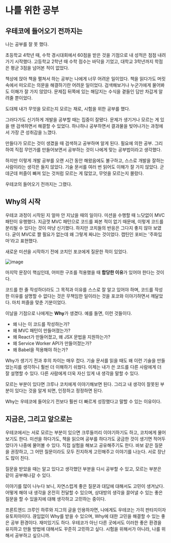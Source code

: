 # 나를 위한 공부

## 우테코에 들어오기 전까지는

나는 공부를 잘 못 했다.

초등학교 4학년 때, 수학 경시대회에서 60점을 받은 것을 기점으로 내 성적은 점점 내려가기 시작했다. 고등학교 2학년 때 수학 점수는 바닥을 기었고, 대학교 3학년까지 학점은 평균 3점을 넘어본 적이 없었다.

책상에 앉아 책을 펼쳐서 하는 공부는 나에게 너무 어려운 일이었다. 책을 읽다가도 머릿속에서 떠오르는 의문을 해결하기란 어려운 일이었다. 검색해보거나 누군가에게 물어봐도 이해가 잘 가지 않았다. 문제집 뒤쪽에 있는 해답지는 수식을 곁들인 답만 차갑게 알려줄 뿐이었다.

도대체 내가 무엇을 모르는지 모르는 채로, 시험을 위한 공부를 했다.

그러다가도 신기하게 개발을 공부할 때는 집중이 잘됐다. 문제가 생기거나 모르는 게 있을 땐 검색하면서 해결할 수 있었다. 하나하나 공부하면서 결과물을 빚어나가는 과정에서 가장 큰 성취감을 느꼈다.

만들다가 모르는 것이 생겼을 때 검색하고 공부하며 알게 된다. 필요에 의한 공부. 그리하여 직접 무언가를 만들어보면서 공부하는 것이 나에게 맞는 공부법이라고 생각했다.

하지만 이렇게 개발 공부를 오랜 시간 동안 해왔음에도 불구하고, 스스로 개발을 잘하는 사람이라는 생각은 들지 않았다. 기술 문서를 여러 번 읽어도 이해가 잘 가지 않았다. 군데군데 퍼즐이 빠져 있는 것처럼 모르는 게 많았고, 무엇을 모르는지 몰랐다.

우테코의 들어오기 전까지는 그랬다.

## Why의 시작

우테코 과정이 시작된 지 얼마 안 지났을 때의 일이다. 미션을 수행할 때 느닷없이 MVC 패턴이 유행했다. 지금껏 MVC 패턴으로 코드를 짜본 적이 없기 때문에, 이렇게 코드를 분리될 수 있다는 것이 마냥 신기했다. 하지만 코치들의 반응은 그다지 좋지 않아 보였다. 굳이 MVC로 짤 필요가 없는데 왜 그렇게 짜냐는 것이었다. 캡틴인 포비는 '주화입마'라고 표현했다.

새로운 미션을 시작하기 전에 코치인 포코에게 질문한 적이 있었다.

![image](https://user-images.githubusercontent.com/2542730/120105521-3432d800-c194-11eb-831c-a986e8419398.png)

마지막 문장이 핵심인데, 어떠한 구조를 적용했을 때 **합당한 이유**가 있어야 한다는 것이다.

코드를 한 줄 작성하더라도 그 목적과 이유를 스스로 잘 알고 있어야 하며, 코드를 작성한 이유를 설명할 수 없다는 것은 무책임한 일이라는 것을 포코와 이야기하면서 깨달았다. 마치 퍼즐을 맞춘 기분이었다.

이날을 기점으로 나에게는 **Why**가 생겼다. 예를 들면, 이런 것들이다.

- 왜 나는 이 코드를 작성하는가?
- 왜 MVC 패턴이 만들어졌는가?
- 왜 React가 만들어졌고, 왜 JSX 문법을 지원하는가?
- 왜 Service Worker API가 만들어졌는가?
- 왜 Babel을 적용해야 하는가?

Why가 생기기 전과 후의 차이는 매우 컸다. 기술 문서를 읽을 때도 왜 이런 기술을 만들었는지를 생각하니 훨씬 더 이해하기 쉬웠다. 이제는 내가 쓴 코드를 다른 사람에게 더 잘 설명할 수 있다. 다른 사람에게 더욱 자신 있게 내 생각을 말할 수 있다. 

모르는 부분이 있다면 크루나 코치에게 이야기해보면 된다. 그리고 내 생각이 잘못된 부분이 있다는 것을 알게 되면, 인정하고 정정하면 된다.

Why는 우테코에 들어오기 전보다 훨씬 더 빠르게 성장했다고 말할 수 있는 이유이다.

## 지금은, 그리고 앞으로는

우테코에서는 서로 모르는 부분이 있으면 크루들끼리 이야기하기도 하고, 코치에게 물어보기도 한다. 미션을 하다가도, 책을 읽으며 공부를 하다가도 궁금한 것이 생기면 적어두었다가 나중에 물어볼 수 있다. 직접 실험을 해보고 공유해주기도 한다. 바보 같은 질문을 권장하고, 그 어떤 질문이라도 모두 진지하게 고민해주고 이야기를 나눈다. 서로 장난도 많이 친다.

질문을 받았을 때는 알고 있다고 생각했던 부분을 다시 공부할 수 있고, 모르는 부분은 같이 공부해나갈 수 있다.

이야기를 많이 나누다 보니, 자연스럽게 좋은 질문과 대답에 대해서도 고민이 생겨났다. 어떻게 해야 내 생각을 온전히 전달할 수 있으며, 상대방의 생각을 끌어낼 수 있는 좋은 질문을 할 수 있을지에 대해 생각하고 고민하는 중이다.

프론트엔드 크루인 하루와 지그의 글을 인용하자면, 나에게도 우테코는 가히 판타지이자 유토피아이다. 끊임없이 Why를 받을 수 있으며, Why에 대한 고민을 해결할 수 있는 좋은 공부 환경이다. 재미있기도 하다. 우테코가 아닌 다른 곳에서도 이러한 좋은 환경을 유지하고 만들 방법에 대해서도 꾸준히 고민하고 싶다. 시험을 위해서가 아니라, 나를 위해서 공부하고 싶으니까.
